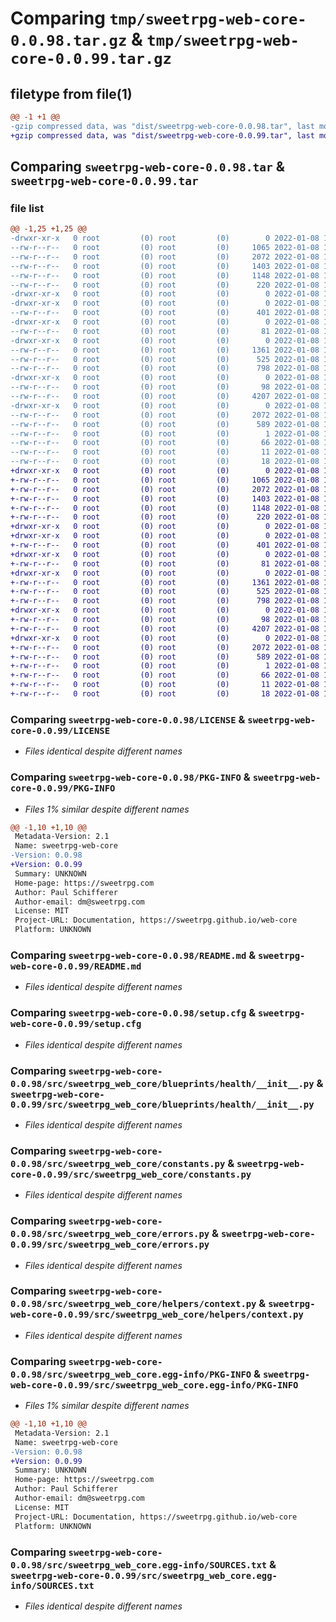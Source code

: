 # Comparing `tmp/sweetrpg-web-core-0.0.98.tar.gz` & `tmp/sweetrpg-web-core-0.0.99.tar.gz`

## filetype from file(1)

```diff
@@ -1 +1 @@
-gzip compressed data, was "dist/sweetrpg-web-core-0.0.98.tar", last modified: Sat Jan  8 14:39:03 2022, max compression
+gzip compressed data, was "dist/sweetrpg-web-core-0.0.99.tar", last modified: Sat Jan  8 14:41:55 2022, max compression
```

## Comparing `sweetrpg-web-core-0.0.98.tar` & `sweetrpg-web-core-0.0.99.tar`

### file list

```diff
@@ -1,25 +1,25 @@
-drwxr-xr-x   0 root         (0) root         (0)        0 2022-01-08 14:39:03.000000 sweetrpg-web-core-0.0.98/
--rw-r--r--   0 root         (0) root         (0)     1065 2022-01-08 14:39:00.000000 sweetrpg-web-core-0.0.98/LICENSE
--rw-r--r--   0 root         (0) root         (0)     2072 2022-01-08 14:39:03.000000 sweetrpg-web-core-0.0.98/PKG-INFO
--rw-r--r--   0 root         (0) root         (0)     1403 2022-01-08 14:39:00.000000 sweetrpg-web-core-0.0.98/README.md
--rw-r--r--   0 root         (0) root         (0)     1148 2022-01-08 14:39:03.000000 sweetrpg-web-core-0.0.98/setup.cfg
--rw-r--r--   0 root         (0) root         (0)      220 2022-01-08 14:39:00.000000 sweetrpg-web-core-0.0.98/setup.py
-drwxr-xr-x   0 root         (0) root         (0)        0 2022-01-08 14:39:03.000000 sweetrpg-web-core-0.0.98/src/
-drwxr-xr-x   0 root         (0) root         (0)        0 2022-01-08 14:39:03.000000 sweetrpg-web-core-0.0.98/src/sweetrpg_web_core/
--rw-r--r--   0 root         (0) root         (0)      401 2022-01-08 14:39:01.000000 sweetrpg-web-core-0.0.98/src/sweetrpg_web_core/__init__.py
-drwxr-xr-x   0 root         (0) root         (0)        0 2022-01-08 14:39:03.000000 sweetrpg-web-core-0.0.98/src/sweetrpg_web_core/blueprints/
--rw-r--r--   0 root         (0) root         (0)       81 2022-01-08 14:39:00.000000 sweetrpg-web-core-0.0.98/src/sweetrpg_web_core/blueprints/__init__.py
-drwxr-xr-x   0 root         (0) root         (0)        0 2022-01-08 14:39:03.000000 sweetrpg-web-core-0.0.98/src/sweetrpg_web_core/blueprints/health/
--rw-r--r--   0 root         (0) root         (0)     1361 2022-01-08 14:39:00.000000 sweetrpg-web-core-0.0.98/src/sweetrpg_web_core/blueprints/health/__init__.py
--rw-r--r--   0 root         (0) root         (0)      525 2022-01-08 14:39:00.000000 sweetrpg-web-core-0.0.98/src/sweetrpg_web_core/constants.py
--rw-r--r--   0 root         (0) root         (0)      798 2022-01-08 14:39:00.000000 sweetrpg-web-core-0.0.98/src/sweetrpg_web_core/errors.py
-drwxr-xr-x   0 root         (0) root         (0)        0 2022-01-08 14:39:03.000000 sweetrpg-web-core-0.0.98/src/sweetrpg_web_core/helpers/
--rw-r--r--   0 root         (0) root         (0)       98 2022-01-08 14:39:00.000000 sweetrpg-web-core-0.0.98/src/sweetrpg_web_core/helpers/__init__.py
--rw-r--r--   0 root         (0) root         (0)     4207 2022-01-08 14:39:00.000000 sweetrpg-web-core-0.0.98/src/sweetrpg_web_core/helpers/context.py
-drwxr-xr-x   0 root         (0) root         (0)        0 2022-01-08 14:39:03.000000 sweetrpg-web-core-0.0.98/src/sweetrpg_web_core.egg-info/
--rw-r--r--   0 root         (0) root         (0)     2072 2022-01-08 14:39:03.000000 sweetrpg-web-core-0.0.98/src/sweetrpg_web_core.egg-info/PKG-INFO
--rw-r--r--   0 root         (0) root         (0)      589 2022-01-08 14:39:03.000000 sweetrpg-web-core-0.0.98/src/sweetrpg_web_core.egg-info/SOURCES.txt
--rw-r--r--   0 root         (0) root         (0)        1 2022-01-08 14:39:03.000000 sweetrpg-web-core-0.0.98/src/sweetrpg_web_core.egg-info/dependency_links.txt
--rw-r--r--   0 root         (0) root         (0)       66 2022-01-08 14:39:03.000000 sweetrpg-web-core-0.0.98/src/sweetrpg_web_core.egg-info/entry_points.txt
--rw-r--r--   0 root         (0) root         (0)       11 2022-01-08 14:39:03.000000 sweetrpg-web-core-0.0.98/src/sweetrpg_web_core.egg-info/requires.txt
--rw-r--r--   0 root         (0) root         (0)       18 2022-01-08 14:39:03.000000 sweetrpg-web-core-0.0.98/src/sweetrpg_web_core.egg-info/top_level.txt
+drwxr-xr-x   0 root         (0) root         (0)        0 2022-01-08 14:41:55.000000 sweetrpg-web-core-0.0.99/
+-rw-r--r--   0 root         (0) root         (0)     1065 2022-01-08 14:41:53.000000 sweetrpg-web-core-0.0.99/LICENSE
+-rw-r--r--   0 root         (0) root         (0)     2072 2022-01-08 14:41:55.000000 sweetrpg-web-core-0.0.99/PKG-INFO
+-rw-r--r--   0 root         (0) root         (0)     1403 2022-01-08 14:41:53.000000 sweetrpg-web-core-0.0.99/README.md
+-rw-r--r--   0 root         (0) root         (0)     1148 2022-01-08 14:41:55.000000 sweetrpg-web-core-0.0.99/setup.cfg
+-rw-r--r--   0 root         (0) root         (0)      220 2022-01-08 14:41:53.000000 sweetrpg-web-core-0.0.99/setup.py
+drwxr-xr-x   0 root         (0) root         (0)        0 2022-01-08 14:41:55.000000 sweetrpg-web-core-0.0.99/src/
+drwxr-xr-x   0 root         (0) root         (0)        0 2022-01-08 14:41:55.000000 sweetrpg-web-core-0.0.99/src/sweetrpg_web_core/
+-rw-r--r--   0 root         (0) root         (0)      401 2022-01-08 14:41:53.000000 sweetrpg-web-core-0.0.99/src/sweetrpg_web_core/__init__.py
+drwxr-xr-x   0 root         (0) root         (0)        0 2022-01-08 14:41:55.000000 sweetrpg-web-core-0.0.99/src/sweetrpg_web_core/blueprints/
+-rw-r--r--   0 root         (0) root         (0)       81 2022-01-08 14:41:53.000000 sweetrpg-web-core-0.0.99/src/sweetrpg_web_core/blueprints/__init__.py
+drwxr-xr-x   0 root         (0) root         (0)        0 2022-01-08 14:41:55.000000 sweetrpg-web-core-0.0.99/src/sweetrpg_web_core/blueprints/health/
+-rw-r--r--   0 root         (0) root         (0)     1361 2022-01-08 14:41:53.000000 sweetrpg-web-core-0.0.99/src/sweetrpg_web_core/blueprints/health/__init__.py
+-rw-r--r--   0 root         (0) root         (0)      525 2022-01-08 14:41:53.000000 sweetrpg-web-core-0.0.99/src/sweetrpg_web_core/constants.py
+-rw-r--r--   0 root         (0) root         (0)      798 2022-01-08 14:41:53.000000 sweetrpg-web-core-0.0.99/src/sweetrpg_web_core/errors.py
+drwxr-xr-x   0 root         (0) root         (0)        0 2022-01-08 14:41:55.000000 sweetrpg-web-core-0.0.99/src/sweetrpg_web_core/helpers/
+-rw-r--r--   0 root         (0) root         (0)       98 2022-01-08 14:41:53.000000 sweetrpg-web-core-0.0.99/src/sweetrpg_web_core/helpers/__init__.py
+-rw-r--r--   0 root         (0) root         (0)     4207 2022-01-08 14:41:53.000000 sweetrpg-web-core-0.0.99/src/sweetrpg_web_core/helpers/context.py
+drwxr-xr-x   0 root         (0) root         (0)        0 2022-01-08 14:41:55.000000 sweetrpg-web-core-0.0.99/src/sweetrpg_web_core.egg-info/
+-rw-r--r--   0 root         (0) root         (0)     2072 2022-01-08 14:41:55.000000 sweetrpg-web-core-0.0.99/src/sweetrpg_web_core.egg-info/PKG-INFO
+-rw-r--r--   0 root         (0) root         (0)      589 2022-01-08 14:41:55.000000 sweetrpg-web-core-0.0.99/src/sweetrpg_web_core.egg-info/SOURCES.txt
+-rw-r--r--   0 root         (0) root         (0)        1 2022-01-08 14:41:55.000000 sweetrpg-web-core-0.0.99/src/sweetrpg_web_core.egg-info/dependency_links.txt
+-rw-r--r--   0 root         (0) root         (0)       66 2022-01-08 14:41:55.000000 sweetrpg-web-core-0.0.99/src/sweetrpg_web_core.egg-info/entry_points.txt
+-rw-r--r--   0 root         (0) root         (0)       11 2022-01-08 14:41:55.000000 sweetrpg-web-core-0.0.99/src/sweetrpg_web_core.egg-info/requires.txt
+-rw-r--r--   0 root         (0) root         (0)       18 2022-01-08 14:41:55.000000 sweetrpg-web-core-0.0.99/src/sweetrpg_web_core.egg-info/top_level.txt
```

### Comparing `sweetrpg-web-core-0.0.98/LICENSE` & `sweetrpg-web-core-0.0.99/LICENSE`

 * *Files identical despite different names*

### Comparing `sweetrpg-web-core-0.0.98/PKG-INFO` & `sweetrpg-web-core-0.0.99/PKG-INFO`

 * *Files 1% similar despite different names*

```diff
@@ -1,10 +1,10 @@
 Metadata-Version: 2.1
 Name: sweetrpg-web-core
-Version: 0.0.98
+Version: 0.0.99
 Summary: UNKNOWN
 Home-page: https://sweetrpg.com
 Author: Paul Schifferer
 Author-email: dm@sweetrpg.com
 License: MIT
 Project-URL: Documentation, https://sweetrpg.github.io/web-core
 Platform: UNKNOWN
```

### Comparing `sweetrpg-web-core-0.0.98/README.md` & `sweetrpg-web-core-0.0.99/README.md`

 * *Files identical despite different names*

### Comparing `sweetrpg-web-core-0.0.98/setup.cfg` & `sweetrpg-web-core-0.0.99/setup.cfg`

 * *Files identical despite different names*

### Comparing `sweetrpg-web-core-0.0.98/src/sweetrpg_web_core/blueprints/health/__init__.py` & `sweetrpg-web-core-0.0.99/src/sweetrpg_web_core/blueprints/health/__init__.py`

 * *Files identical despite different names*

### Comparing `sweetrpg-web-core-0.0.98/src/sweetrpg_web_core/constants.py` & `sweetrpg-web-core-0.0.99/src/sweetrpg_web_core/constants.py`

 * *Files identical despite different names*

### Comparing `sweetrpg-web-core-0.0.98/src/sweetrpg_web_core/errors.py` & `sweetrpg-web-core-0.0.99/src/sweetrpg_web_core/errors.py`

 * *Files identical despite different names*

### Comparing `sweetrpg-web-core-0.0.98/src/sweetrpg_web_core/helpers/context.py` & `sweetrpg-web-core-0.0.99/src/sweetrpg_web_core/helpers/context.py`

 * *Files identical despite different names*

### Comparing `sweetrpg-web-core-0.0.98/src/sweetrpg_web_core.egg-info/PKG-INFO` & `sweetrpg-web-core-0.0.99/src/sweetrpg_web_core.egg-info/PKG-INFO`

 * *Files 1% similar despite different names*

```diff
@@ -1,10 +1,10 @@
 Metadata-Version: 2.1
 Name: sweetrpg-web-core
-Version: 0.0.98
+Version: 0.0.99
 Summary: UNKNOWN
 Home-page: https://sweetrpg.com
 Author: Paul Schifferer
 Author-email: dm@sweetrpg.com
 License: MIT
 Project-URL: Documentation, https://sweetrpg.github.io/web-core
 Platform: UNKNOWN
```

### Comparing `sweetrpg-web-core-0.0.98/src/sweetrpg_web_core.egg-info/SOURCES.txt` & `sweetrpg-web-core-0.0.99/src/sweetrpg_web_core.egg-info/SOURCES.txt`

 * *Files identical despite different names*

